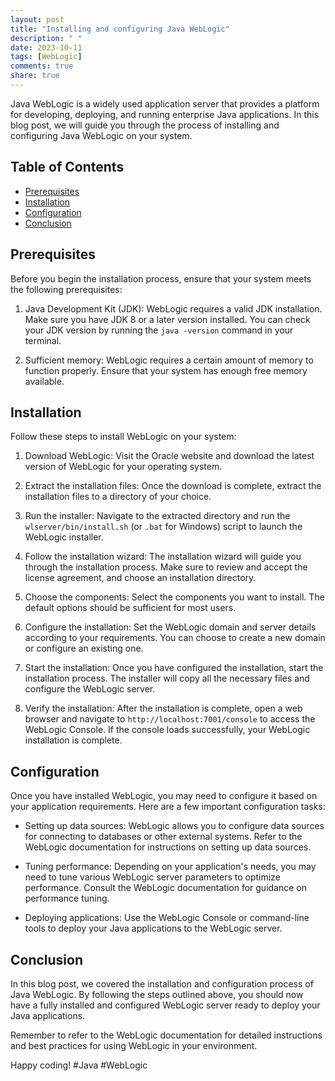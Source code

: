 ```yaml
---
layout: post
title: "Installing and configuring Java WebLogic"
description: " "
date: 2023-10-11
tags: [WebLogic]
comments: true
share: true
---
```


Java WebLogic is a widely used application server that provides a platform for developing, deploying, and running enterprise Java applications. In this blog post, we will guide you through the process of installing and configuring Java WebLogic on your system.

## Table of Contents

- [Prerequisites](#prerequisites)
- [Installation](#installation)
- [Configuration](#configuration)
- [Conclusion](#conclusion)

## Prerequisites

Before you begin the installation process, ensure that your system meets the following prerequisites:

1. Java Development Kit (JDK): WebLogic requires a valid JDK installation. Make sure you have JDK 8 or a later version installed. You can check your JDK version by running the `java -version` command in your terminal.

2. Sufficient memory: WebLogic requires a certain amount of memory to function properly. Ensure that your system has enough free memory available.

## Installation

Follow these steps to install WebLogic on your system:

1. Download WebLogic: Visit the Oracle website and download the latest version of WebLogic for your operating system.

2. Extract the installation files: Once the download is complete, extract the installation files to a directory of your choice.

3. Run the installer: Navigate to the extracted directory and run the `wlserver/bin/install.sh` (or `.bat` for Windows) script to launch the WebLogic installer.

4. Follow the installation wizard: The installation wizard will guide you through the installation process. Make sure to review and accept the license agreement, and choose an installation directory.

5. Choose the components: Select the components you want to install. The default options should be sufficient for most users.

6. Configure the installation: Set the WebLogic domain and server details according to your requirements. You can choose to create a new domain or configure an existing one.

7. Start the installation: Once you have configured the installation, start the installation process. The installer will copy all the necessary files and configure the WebLogic server.

8. Verify the installation: After the installation is complete, open a web browser and navigate to `http://localhost:7001/console` to access the WebLogic Console. If the console loads successfully, your WebLogic installation is complete.

## Configuration

Once you have installed WebLogic, you may need to configure it based on your application requirements. Here are a few important configuration tasks:

- Setting up data sources: WebLogic allows you to configure data sources for connecting to databases or other external systems. Refer to the WebLogic documentation for instructions on setting up data sources.

- Tuning performance: Depending on your application's needs, you may need to tune various WebLogic server parameters to optimize performance. Consult the WebLogic documentation for guidance on performance tuning.

- Deploying applications: Use the WebLogic Console or command-line tools to deploy your Java applications to the WebLogic server.

## Conclusion

In this blog post, we covered the installation and configuration process of Java WebLogic. By following the steps outlined above, you should now have a fully installed and configured WebLogic server ready to deploy your Java applications.

Remember to refer to the WebLogic documentation for detailed instructions and best practices for using WebLogic in your environment.

Happy coding! #Java #WebLogic